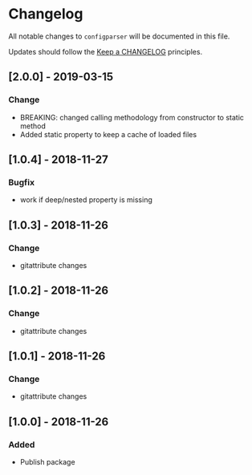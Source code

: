# Changelog

All notable changes to `configparser` will be documented in this file.

Updates should follow the [Keep a CHANGELOG](http://keepachangelog.com/) principles.

## [2.0.0] - 2019-03-15
### Change
- BREAKING: changed calling methodology from constructor to static method
- Added static property to keep a cache of loaded files

## [1.0.4] - 2018-11-27
### Bugfix
- work if deep/nested property is missing

## [1.0.3] - 2018-11-26
### Change
- gitattribute changes

## [1.0.2] - 2018-11-26
### Change
- gitattribute changes

## [1.0.1] - 2018-11-26
### Change
- gitattribute changes

## [1.0.0] - 2018-11-26
### Added
- Publish package

